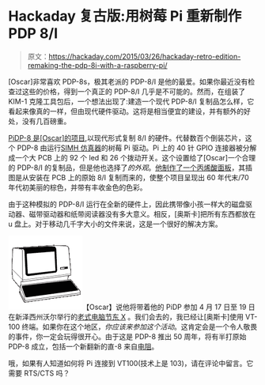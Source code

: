 # Hackaday 复古版:用树莓 Pi 重新制作 PDP 8/I

> 原文：<https://hackaday.com/2015/03/26/hackaday-retro-edition-remaking-the-pdp-8i-with-a-raspberry-pi/>

[Oscar]非常喜欢 PDP-8s，极其老派的 PDP-8/I 是他的最爱。如果你最近没有检查过这些的价格，得到一个真正的 PDP-8/I 几乎是不可能的。然而，在组装了 KIM-1 克隆工具包后，一个想法出现了:建造一个现代 PDP-8/I 复制品怎么样，它看起来像真的一样，但由现代硬件驱动。这将是相当便宜的建设，并有额外的好处，没有几百磅重。

[PiDP-8 是[Oscar]的项目](http://hackaday.io/project/4434-pidp-8i),以现代形式复制 8/I 的硬件。代替数百个倒装芯片，这个 PDP-8 由运行[SIMH 仿真器](http://simh.trailing-edge.com/)的树莓 Pi 驱动。Pi 上的 40 针 GPIO 连接器被分解成一个大 PCB 上的 92 个 led 和 26 个拨动开关。这个设置给了[Oscar]一个合理的 PDP-8/I 的复制品，但是他也选择了*的外观*。[他制作了一个丙烯酸面板](http://hackaday.io/project/4434-pidp-8i/log/14646-acrylic-panel-sent-off)，其插图是从安装在 PCB 上的原始 8/I 复制而来的，使整个项目呈现出 60 年代末/70 年代初美丽的棕色，并带有丰收金色的色彩。

由于这种模拟的 PDP-8/I 运行在全新的硬件上，因此携带像小孩一样大的磁盘驱动器、磁带驱动器和纸带阅读器没有多大意义。相反，[奥斯卡]把所有东西都放在 u 盘上。对于移动几千字大小的文件来说，这是一个很好的解决方案。

![vt100normal](img/feb3dafab4e4c1a5d2af53414a3bdeb2.png)【Oscar】说他将带着他的 PiDP 参加 4 月 17 日至 19 日在新泽西州沃尔举行的[老式电脑节东 X](http://www.vintage.org/2015/east/) 。我们会去的，我已经让[奥斯卡]使用 VT-100 终端。如果你在这个地区，*你应该来参加这个活动*。这肯定会是一个令人敬畏的事件，你一定会玩得很开心。由于这是 PDP-8 推出 50 周年，将有半打原始 PDP-8 成立，包括一个新翻新的直-8 来自[电阻](http://makerspace.rutgers.edu/content/tribute-resistors)。

哦，如果有人知道如何将 Pi 连接到 VT100(技术上是 103)，请在评论中留言。它需要 RTS/CTS 吗？